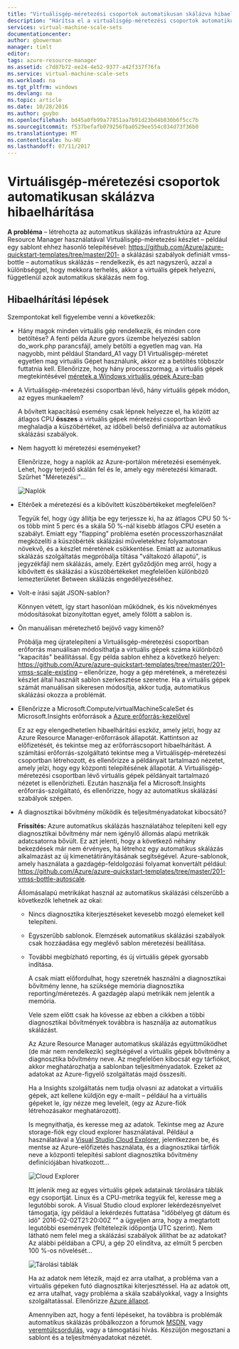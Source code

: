 ```yaml
---
title: "Virtuálisgép-méretezési csoportok automatikusan skálázva hibaelhárítása |} Microsoft Docs"
description: "Hárítsa el a virtuálisgép-méretezési csoportok automatikusan skálázva. Ismerje meg észlelt jellemző problémákat és azok megoldását."
services: virtual-machine-scale-sets
documentationcenter: 
author: gbowerman
manager: timlt
editor: 
tags: azure-resource-manager
ms.assetid: c7d87b72-ee24-4e52-9377-a42f337f76fa
ms.service: virtual-machine-scale-sets
ms.workload: na
ms.tgt_pltfrm: windows
ms.devlang: na
ms.topic: article
ms.date: 10/28/2016
ms.author: guybo
ms.openlocfilehash: bd45a0fb99a77851aa7b91d23bd4b830b6f5cc7b
ms.sourcegitcommit: f537befafb079256fba0529ee554c034d73f36b0
ms.translationtype: MT
ms.contentlocale: hu-HU
ms.lasthandoff: 07/11/2017
---
```

# <a name="troubleshooting-autoscale-with-virtual-machine-scale-sets"></a>Virtuálisgép-méretezési csoportok automatikusan skálázva hibaelhárítása
**A probléma** – létrehozta az automatikus skálázás infrastruktúra az Azure Resource Manager használatával Virtuálisgép-méretezési készlet – például egy sablont ehhez hasonló telepítésével: https://github.com/Azure/azure-quickstart-templates/tree/master/201- a skálázási szabályok definiált vmss-bottle – automatikus skálázás – rendelkezik, és azt nagyszerű, azzal a különbséggel, hogy mekkora terhelés, akkor a virtuális gépek helyezni, függetlenül azok automatikus skálázás nem fog.

## <a name="troubleshooting-steps"></a>Hibaelhárítási lépések
Szempontokat kell figyelembe venni a következők:

* Hány magok minden virtuális gép rendelkezik, és minden core betöltése?
  A fenti példa Azure gyors üzembe helyezési sablon do_work.php parancsfájl, amely betölti a egyetlen mag van. Ha nagyobb, mint például Standard_A1 vagy D1 Virtuálisgép-méretet egyetlen mag virtuális Gépet használunk, akkor ez a betöltés többször futtatnia kell. Ellenőrizze, hogy hány processzormag, a virtuális gépek megtekintésével [méretek a Windows virtuális gépek Azure-ban](../virtual-machines/windows/sizes.md?toc=%2fazure%2fvirtual-machines%2fwindows%2ftoc.json)
* A Virtuálisgép-méretezési csoportban lévő, hány virtuális gépek módon, az egyes munkaelem?
  
    A bővített kapacitású esemény csak lépnek helyezze el, ha között az átlagos CPU **összes** a virtuális gépek méretezési csoportban lévő meghaladja a küszöbértéket, az időbeli belső definiálva az automatikus skálázási szabályok.
* Nem hagyott ki méretezési eseményeket?
  
    Ellenőrizze, hogy a naplók az Azure-portálon méretezési események. Lehet, hogy terjedő skálán fel és le, amely egy méretezési kimaradt. Szűrhet "Méretezési"...
  
    ![Naplók][audit]
* Eltérőek a méretezési és a kibővített küszöbértékeket megfelelően?
  
    Tegyük fel, hogy úgy állítja be egy terjessze ki, ha az átlagos CPU 50 %-os több mint 5 perc és a skála 50 %-nál kisebb átlagos CPU esetén a szabályt. Emiatt egy "flapping" probléma esetén processzorhasználat megközelíti a küszöbérték skálázási műveletekhez folyamatosan növekvő, és a készlet méretének csökkentése. Emiatt az automatikus skálázás szolgáltatás megpróbálja tiltása "váltakozó állapotú", is jegyzékfájl nem skálázás, amely. Ezért győződjön meg arról, hogy a kibővített és skálázási a küszöbértékeket megfelelően különböző lemezterületet Between skálázás engedélyezéséhez.
* Volt-e írási saját JSON-sablon?
  
    Könnyen vétett, így start hasonlóan működnek, és kis növekményes módosításokat bizonyítottan egyet, amely fölött a sablon is. 
* Ön manuálisan méretezhető bejövő vagy kimenő?
  
    Próbálja meg újratelepíteni a Virtuálisgép-méretezési csoportban erőforrás manuálisan módosíthatja a virtuális gépek száma különböző "kapacitás" beállítással. Egy példa sablon ehhez a következő helyen: https://github.com/Azure/azure-quickstart-templates/tree/master/201-vmss-scale-existing – ellenőrizze, hogy a gép méretének, a méretezési készlet által használt sablon szerkesztése szeretne. Ha a virtuális gépek számát manuálisan sikeresen módosítja, akkor tudja, automatikus skálázási okozza a problémát.
* Ellenőrizze a Microsoft.Compute/virtualMachineScaleSet és Microsoft.Insights erőforrások a [Azure erőforrás-kezelővel](https://resources.azure.com/)
  
    Ez az egy elengedhetetlen hibaelhárítási eszköz, amely jelzi, hogy az Azure Resource Manager-erőforrások állapotát. Kattintson az előfizetését, és tekintse meg az erőforráscsoport hibaelhárítást. A számítási erőforrás-szolgáltató tekintse meg a Virtuálisgép-méretezési csoportban létrehozott, és ellenőrizze a példányait tartalmazó nézetet, amely jelzi, hogy egy központi telepítésének állapotát. A Virtuálisgép-méretezési csoportban lévő virtuális gépek példányait tartalmazó nézetet is ellenőrizheti. Ezután használja fel a Microsoft.Insights erőforrás-szolgáltató, és ellenőrizze, hogy az automatikus skálázási szabályok szépen.
* A diagnosztikai bővítmény működik és teljesítményadatokat kibocsátó?
  
    **Frissítés:** Azure automatikus skálázás használatához telepíteni kell egy diagnosztikai bővítmény már nem igénylő állomás alapú metrikák adatcsatorna bővült. Ez azt jelenti, hogy a következő néhány bekezdések már nem érvényes, ha létrehoz egy automatikus skálázás alkalmazást az új kimenetátirányításának segítségével. Azure-sablonok, amely használata a gazdagép-feldolgozási folyamat konvertált például: https://github.com/Azure/azure-quickstart-templates/tree/master/201-vmss-bottle-autoscale. 
  
    Állomásalapú metrikákat használ az automatikus skálázási célszerűbb a következők lehetnek az okai:
  
  * Nincs diagnosztika kiterjesztéseket kevesebb mozgó elemeket kell telepíteni.
  * Egyszerűbb sablonok. Elemzések automatikus skálázási szabályok csak hozzáadása egy meglévő sablon méretezési beállítása.
  * További megbízható reporting, és új virtuális gépek gyorsabb indítása.
    
    A csak miatt előfordulhat, hogy szeretnék használni a diagnosztikai bővítmény lenne, ha szüksége memória diagnosztika reporting/méretezés. A gazdagép alapú metrikák nem jelentik a memória.
    
    Vele szem előtt csak ha kövesse az ebben a cikkben a többi diagnosztikai bővítmények továbbra is használja az automatikus skálázást.
    
    Az Azure Resource Manager automatikus skálázás együttműködhet (de már nem rendelkezik) segítségével a virtuális gépek bővítmény a diagnosztika bővítmény neve. Az megfelelően kibocsát egy tárfiókot, akkor meghatározhatja a sablonban teljesítményadatok. Ezeket az adatokat az Azure-figyelő szolgáltatás majd összesíti.
    
    Ha a Insights szolgáltatás nem tudja olvasni az adatokat a virtuális gépek, azt kellene küldjön egy e-mailt – például ha a virtuális gépeket le, így nézze meg leveleit, (egy az Azure-fiók létrehozásakor meghatározott).
    
    Is megnyithatja, és keresse meg az adatok. Tekintse meg az Azure storage-fiók egy cloud explorer használatával. Például a használatával a [Visual Studio Cloud Explorer](https://visualstudiogallery.msdn.microsoft.com/aaef6e67-4d99-40bc-aacf-662237db85a2), jelentkezzen be, és mentse az Azure-előfizetés használata, és a diagnosztikai tárfiók neve a központi telepítési sablont diagnosztika bővítmény definíciójában hivatkozott...
    
    ![Cloud Explorer][explorer]
    
    Itt jelenik meg az egyes virtuális gépek adatainak tárolására táblák egy csoportját. Linux és a CPU-metrika tegyük fel, keresse meg a legutóbbi sorok. A Visual Studio cloud explorer lekérdezésnyelvet támogatja, így például a lekérdezés futtatása "időbélyeg gt dátum és idő" 2016-02-02T21:20:00Z "" a ügyeljen arra, hogy a megtartott legutóbbi események (feltételezik időpontja UTC szerint). Nem látható nem felel meg a skálázási szabályok állíthat be az adatokat? Az alábbi példában a CPU, a gép 20 elindítva, az elmúlt 5 percben 100 %-os növelését...
    
    ![Tárolási táblák][tables]
    
    Ha az adatok nem létezik, majd ez arra utalhat, a probléma van a virtuális gépeken futó diagnosztikai kiterjesztéssel. Ha az adatok ott, ez arra utalhat, vagy probléma a skála szabályokkal, vagy a Insights szolgáltatással. Ellenőrizze [Azure állapot](https://azure.microsoft.com/status/).
    
    Amennyiben azt, hogy a fenti lépéseket, ha továbbra is problémák automatikus skálázás próbálkozzon a fórumok [MSDN](https://social.msdn.microsoft.com/forums/azure/home?category=windowsazureplatform%2Cazuremarketplace%2Cwindowsazureplatformctp), vagy [veremtúlcsordulás](http://stackoverflow.com/questions/tagged/azure), vagy a támogatási hívás. Készüljön megosztani a sablont és a teljesítményadatokat nézetét.

[audit]: ./media/virtual-machine-scale-sets-troubleshoot/image3.png
[explorer]: ./media/virtual-machine-scale-sets-troubleshoot/image1.png
[tables]: ./media/virtual-machine-scale-sets-troubleshoot/image4.png
